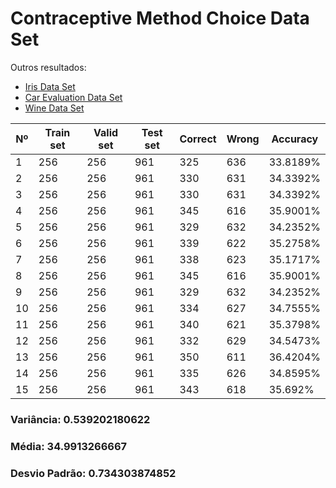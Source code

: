 # Contraceptive Method Choice Data Set

Outros resultados:
- [Iris Data Set](/k-nearest-neighbors/result/iris.md)
- [Car Evaluation Data Set](/k-nearest-neighbors/result/car-evaluation.md)
- [Wine Data Set](/k-nearest-neighbors/result/wine.md)


| Nº | Train set | Valid set | Test set | Correct | Wrong | Accuracy |
|----|-----------|-----------|----------|---------|-------|----------|
|1|256|256|961|325|636|33.8189%|
|2|256|256|961|330|631|34.3392%|
|3|256|256|961|330|631|34.3392%|
|4|256|256|961|345|616|35.9001%|
|5|256|256|961|329|632|34.2352%|
|6|256|256|961|339|622|35.2758%|
|7|256|256|961|338|623|35.1717%|
|8|256|256|961|345|616|35.9001%|
|9|256|256|961|329|632|34.2352%|
|10|256|256|961|334|627|34.7555%|
|11|256|256|961|340|621|35.3798%|
|12|256|256|961|332|629|34.5473%|
|13|256|256|961|350|611|36.4204%|
|14|256|256|961|335|626|34.8595%|
|15|256|256|961|343|618|35.692%|

### Variância: 0.539202180622
### Média: 34.9913266667
### Desvio Padrão: 0.734303874852
